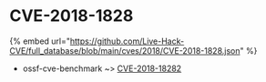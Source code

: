 # CVE-2018-1828
{% embed url="https://github.com/Live-Hack-CVE/full_database/blob/main/cves/2018/CVE-2018-1828.json" %}

* ossf-cve-benchmark ~> [CVE-2018-18282](https://www.alice-snow.ru/2018/database/cve-2018-1828/cve-2018-18282-ossf-cve-benchmark)